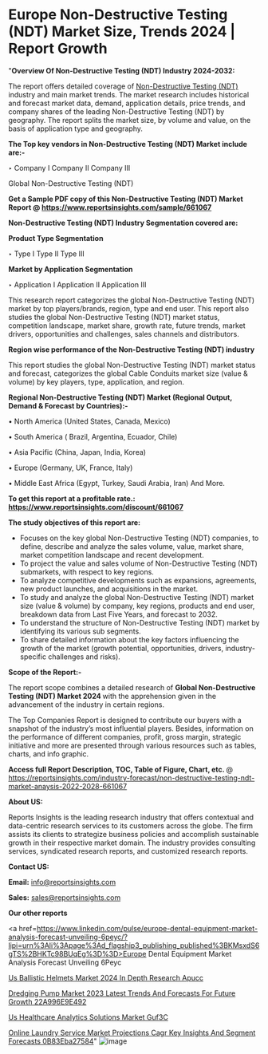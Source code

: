 # Europe Non-Destructive Testing (NDT) Market Size, Trends 2024 | Report Growth

"<strong>Overview Of Non-Destructive Testing (NDT) Industry 2024-2032:</strong>

The report offers detailed coverage of <a href=https://www.reportsinsights.com/sample/661067>Non-Destructive Testing (NDT)</a> industry and main market trends. The market research includes historical and forecast market data, demand, application details, price trends, and company shares of the leading Non-Destructive Testing (NDT) by geography. The report splits the market size, by volume and value, on the basis of application type and geography.

<strong>The Top key vendors in Non-Destructive Testing (NDT) Market include are:- </strong>

‣ Company I
Company II
Company III

Global Non-Destructive Testing (NDT)

<strong>Get a Sample PDF copy of this Non-Destructive Testing (NDT) Market Report </strong><strong>@ <a href=https://www.reportsinsights.com/sample/661067 style=color:#0000ff;>https://www.reportsinsights.com/sample/661067</a> </strong>

<strong>Non-Destructive Testing (NDT) Industry Segmentation covered are:</strong>

<strong>Product Type Segmentation</strong>

‣ Type I
Type II
Type III

<strong>Market by Application Segmentation</strong>

‣ Application I
Application II 
Application III

This research report categorizes the global Non-Destructive Testing (NDT) market by top players/brands, region, type and end user. This report also studies the global Non-Destructive Testing (NDT) market status, competition landscape, market share, growth rate, future trends, market drivers, opportunities and challenges, sales channels and distributors.

<strong>Region wise performance of the Non-Destructive Testing (NDT) industry</strong><strong> </strong>

This report studies the global Non-Destructive Testing (NDT) market status and forecast, categorizes the global Cable Conduits market size (value &amp; volume) by key players, type, application, and region. 

<strong>Regional Non-Destructive Testing (NDT) Market (Regional Output, Demand &amp; Forecast by Countries):-</strong>

• North America (United States, Canada, Mexico)

• South America ( Brazil, Argentina, Ecuador, Chile)

• Asia Pacific (China, Japan, India, Korea)

• Europe (Germany, UK, France, Italy)

• Middle East Africa (Egypt, Turkey, Saudi Arabia, Iran) And More.

<strong>To get this report at a profitable rate.: <a href=https://www.reportsinsights.com/discount/661067 style=color:#0000ff;>https://www.reportsinsights.com/discount/661067</a></strong>

<strong>The study objectives of this report are:</strong>
<ul>
  <li>Focuses on the key global Non-Destructive Testing (NDT) companies, to define, describe and analyze the sales volume, value, market share, market competition landscape and recent development.</li>
  <li>To project the value and sales volume of Non-Destructive Testing (NDT) submarkets, with respect to key regions.</li>
  <li>To analyze competitive developments such as expansions, agreements, new product launches, and acquisitions in the market.</li>
  <li>To study and analyze the global Non-Destructive Testing (NDT) market size (value &amp; volume) by company, key regions, products and end user, breakdown data from Last Five Years, and forecast to 2032.</li>
  <li>To understand the structure of Non-Destructive Testing (NDT) market by identifying its various sub segments.</li>
  <li>To share detailed information about the key factors influencing the growth of the market (growth potential, opportunities, drivers, industry-specific challenges and risks).</li>
</ul>
<strong>Scope of the Report:-</strong><strong> </strong>

The report scope combines a detailed research of <strong>Global Non-Destructive Testing (NDT) Market 2024 </strong>with the apprehension given in the advancement of the industry in certain regions.

The Top Companies Report is designed to contribute our buyers with a snapshot of the industry’s most influential players. Besides, information on the performance of different companies, profit, gross margin, strategic initiative and more are presented through various resources such as tables, charts, and info graphic.

<strong>Access full Report Description, TOC, Table of Figure, Chart, etc. </strong>@   <a href=https://reportsinsights.com/industry-forecast/non-destructive-testing-ndt-market-anaysis-2022-2028-661067 style=color:#0000ff;>https://reportsinsights.com/industry-forecast/non-destructive-testing-ndt-market-anaysis-2022-2028-661067</a>

<strong>About US:</strong>

Reports Insights is the leading research industry that offers contextual and data-centric research services to its customers across the globe. The firm assists its clients to strategize business policies and accomplish sustainable growth in their respective market domain. The industry provides consulting services, syndicated research reports, and customized research reports.

<strong>Contact US:</strong>

<p class=""""><b>Email:</b> <a href=mailto:info@reportsinsights.com>info@reportsinsights.com</a></p>
<p class=""""><b>Sales:</b> <a href=mailto:sales@reportsinsights.com>sales@reportsinsights.com</a></p>

<strong>Our other reports</strong>

<a href=https://www.linkedin.com/pulse/europe-dental-equipment-market-analysis-forecast-unveiling-6peyc/?lipi=urn%3Ali%3Apage%3Ad_flagship3_publishing_published%3BKMsxdS6gTS%2BHKTc98BUqEg%3D%3D>Europe Dental Equipment Market Analysis Forecast Unveiling 6Peyc</a>

<a href=https://www.linkedin.com/pulse/us-ballistic-helmets-market-2024-in-depth-research-apucc/>Us Ballistic Helmets Market 2024 In Depth Research Apucc</a>

<a href=https://medium.com/@aneetapatil1234/dredging-pump-market-2023-latest-trends-and-forecasts-for-future-growth-22a996e9e492>Dredging Pump Market 2023 Latest Trends And Forecasts For Future Growth 22A996E9E492</a>

<a href=https://www.linkedin.com/pulse/us-healthcare-analytics-solutions-market-guf3c/>Us Healthcare Analytics Solutions Market Guf3C</a>

<a href=https://medium.com/@gd336335/online-laundry-service-market-projections-cagr-key-insights-and-segment-forecasts-0b83eba27584>Online Laundry Service Market Projections Cagr Key Insights And Segment Forecasts 0B83Eba27584</a>"
![image](https://github.com/Reportsinsights123/RIgrowth/assets/158415881/06213196-02f8-48c2-98b1-5c8465a9208b)

